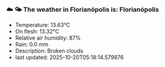 ### ☁️ 🌤️  The weather in Florianópolis is: Florianópolis

- Temperature: 13.63°C
- On flesh: 13.32°C
- Relative air humidity: 87%
- Rain: 0.0 mm
- Description: Broken clouds
- last updated: 2025-10-20T05:18:14.579876
